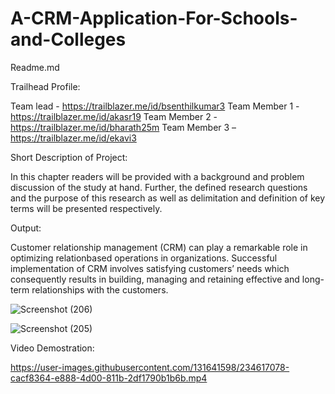# A-CRM-Application-For-Schools-and-Colleges
Readme.md

Trailhead Profile:

Team lead     - https://trailblazer.me/id/bsenthilkumar3
Team Member 1 - https://trailblazer.me/id/akasr19
Team Member 2 - https://trailblazer.me/id/bharath25m
Team Member 3 – https://trailblazer.me/id/ekavi3

Short Description of Project:

In this chapter readers will be provided with a background and problem discussion of the study at hand. Further, the defined research questions and the purpose of this research as well as delimitation and definition of key terms will be presented respectively.

Output:

Customer relationship management (CRM) can play a remarkable role in optimizing relationbased operations in organizations. Successful implementation of CRM involves satisfying customers’ needs which consequently results in building, managing and retaining effective and long-term relationships with the customers.

![Screenshot (206)](https://user-images.githubusercontent.com/131641598/234616832-8050bfdd-c4f0-4f34-bccc-8985a9b1cab6.png)

![Screenshot (205)](https://user-images.githubusercontent.com/131641598/234616884-223b7b80-7f07-4308-ba6a-745907c59b2a.png)

Video Demostration:



https://user-images.githubusercontent.com/131641598/234617078-cacf8364-e888-4d00-811b-2df1790b1b6b.mp4


